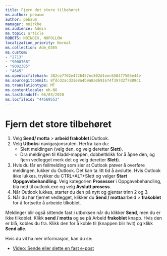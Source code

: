 ```yaml
---
title: Fjern det store tilbehøret
ms.author: pebaum
author: pebaum
manager: mnirkhe
ms.audience: Admin
ms.topic: article
ROBOTS: NOINDEX, NOFOLLOW
localization_priority: Normal
ms.collection: Adm_O365
ms.custom:
- "2713"
- "9000768"
- "9002385"
- "4645"
ms.openlocfilehash: 382ce7702e4726457ec802d1eec658477505e44e
ms.sourcegitcommit: 8fdcd2acd31e8a4b9a8a0b91674f397d2f7889c1
ms.translationtype: MT
ms.contentlocale: nb-NO
ms.lasthandoff: 06/03/2020
ms.locfileid: "44569553"
---
```

# <a name="remove-the-large-attachment"></a>Fjern det store tilbehøret

1. Velg **Send/ motta**  >  **arbeid frakoblet i**Outlook. 
2. Velg **Utboks**i navigasjonsruten. Herfra kan du: 
    - Slett meldingen (velg den, og velg deretter **Slett**).
    - Dra meldingen til Kladd-mappen, dobbeltklikk for å åpne den, og fjern vedlegget merk det og velg deretter **Slett**).
3. Hvis du får en feilmelding som sier at Outlook prøver å overføre meldingen, lukker du Outlook. Det kan ta litt tid å avslutte. Hvis Outlook ikke lukkes, trykker du CTRL+ALT+Slett og velger **Start Oppgavebehandling**. Velg kategorien **Prosesser** i Oppgavebehandling, bla ned til outlook.exe og velg **Avslutt prosess**.
4. Når Outlook lukkes, starter du den på nytt og gjentar trinn 2 og 3. 
5. Når du har fjernet vedlegget, klikker du **Send / motta**arbeid  >  **frakoblet** for å fortsette å arbeide tilkoblet. 

Meldinger blir også sittende fast i utboksen når du klikker **Send**, men du er ikke tilkoblet. Klikk **send / motta** og se på Arbeid **frakoblet** knapp. Hvis den er blå, kobles du fra. Klikk den for å koble til (knappen blir hvit) og klikk **Send alle**.
 
 Hvis du vil ha mer informasjon, kan du se:
- [Video: Sende eller slette en fast e-post](https://support.office.com/article/Video-Send-or-delete-an-email-stuck-in-your-outbox-26d5d34a-4e5f-444a-a9e8-44db04a94dec) 